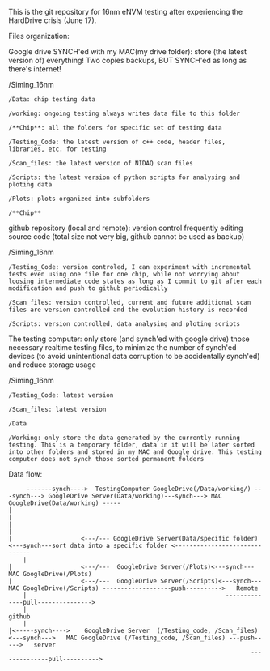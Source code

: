 This is the git repository for 16nm eNVM testing
after experiencing the HardDrive crisis (June 17).

Files organization:

Google drive SYNCH'ed with my MAC(my drive folder): store (the latest version of) everything! Two copies backups, BUT SYNCH'ed as long as there's internet!

/Siming_16nm

    /Data: chip testing data

	/working: ongoing testing always writes data file to this folder

	/**Chip**: all the folders for specific set of testing data

    /Testing_Code: the latest version of c++ code, header files, libraries, etc. for testing

    /Scan_files: the latest version of NIDAQ scan files

    /Scripts: the latest version of python scripts for analysing and ploting data

    /Plots: plots organized into subfolders

	/**Chip**

github repository (local and remote): version control frequently editing source code (total size not very big, github cannot be used as backup)

/Siming_16nm

    /Testing_Code: version controled, I can experiment with incremental tests even using one file for one chip, while not worrying about loosing intermediate code states as long as I commit to git after each modification and push to github periodically

    /Scan_files: version controlled, current and future additional scan files are version controlled and the evolution history is recorded 

    /Scripts: version controlled, data analysing and ploting scripts

The testing computer: only store (and synch'ed with google drive) those necessary realtime testing files, to minimize the number of synch'ed devices (to avoid unintentional data corruption to be accidentally synch'ed) and reduce storage usage 

/Siming_16nm

    /Testing_Code: latest version

    /Scan_files: latest version

    /Data

	/Working: only store the data generated by the currently running testing. This is a temporary folder, data in it will be later sorted into other folders and stored in my MAC and Google drive. This testing computer does not synch those sorted permanent folders


Data flow:

         -------synch---->  TestingComputer GoogleDrive(/Data/working/) ---synch---> GoogleDrive Server(Data/working)---synch---> MAC GoogleDrive(Data/working) -----
	|																			     |
	|																   			     |
	|			        <---/--- GoogleDrive Server(Data/specific folder)<---synch---sort data into a specific folder <------------------------------
        |        
	|			        <---/---  GoogleDrive Server(/Plots)<---synch---MAC GoogleDrive(/Plots)
	|			        <---/---  GoogleDrive Server(/Scripts)<---synch---MAC GoogleDrive(/Scripts) -------------------push---------->   Remote
        |													    --------------pull--------------->	  
        |																		 github 
        |        
	|<-----synch---->    GoogleDrive Server  (/Testing_code, /Scan_files) <---synch--->   MAC GoogleDrive (/Testing_code, /Scan_files) ---push----->   server
        													           --------------pull---------->
